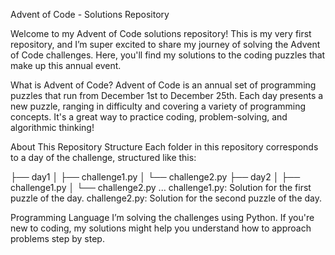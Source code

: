 Advent of Code - Solutions Repository

Welcome to my Advent of Code solutions repository!
This is my very first repository, and I’m super excited to share my journey of solving the Advent of Code challenges. Here, you'll find my solutions to the coding puzzles that make up this annual event.

What is Advent of Code?
Advent of Code is an annual set of programming puzzles that run from December 1st to December 25th. Each day presents a new puzzle, ranging in difficulty and covering a variety of programming concepts. It's a great way to practice coding, problem-solving, and algorithmic thinking!

About This Repository
Structure
Each folder in this repository corresponds to a day of the challenge, structured like this:

├── day1
│   ├── challenge1.py
│   └── challenge2.py
├── day2
│   ├── challenge1.py
│   └── challenge2.py
...
challenge1.py: Solution for the first puzzle of the day.
challenge2.py: Solution for the second puzzle of the day.

Programming Language
I’m solving the challenges using Python. If you're new to coding, my solutions might help you understand how to approach problems step by step.
